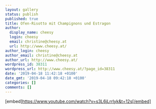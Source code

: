 ```yaml
---
layout: gallery
status: publish
published: true
title: Ofen-Risotto mit Champignons und Estragon
author:
  display_name: cheesy
  login: cheesy
  email: christine@cheesy.at
  url: http://www.cheesy.at/
author_login: cheesy
author_email: christine@cheesy.at
author_url: http://www.cheesy.at/
wordpress_id: 38311
wordpress_url: http://www.cheesy.at/?page_id=38311
date: '2019-04-18 11:42:18 +0100'
date_gmt: '2019-04-18 09:42:18 +0100'
categories: []
comments: []
---
```

[embed]https://www.youtube.com/watch?v=s3L6jLrrlyk&t=12s[/embed]
